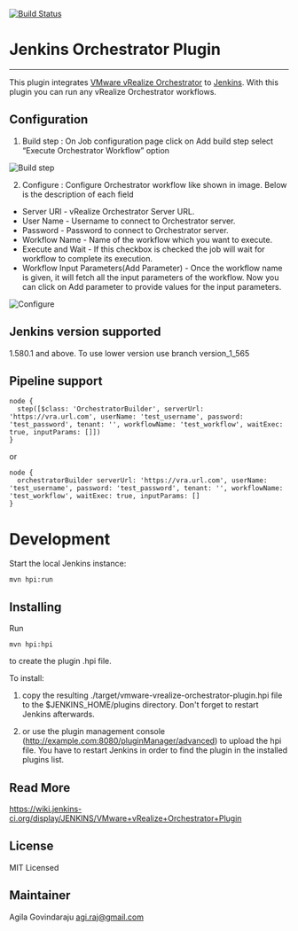 [![Build Status](https://jenkins.ci.cloudbees.com/job/plugins/job/vmware-vrealize-orchestrator-plugin/badge/icon)](https://jenkins.ci.cloudbees.com/job/plugins/job/vmware-vrealize-orchestrator-plugin)


# Jenkins Orchestrator Plugin
---------------------
This plugin integrates [VMware vRealize Orchestrator][] to [Jenkins][]. With this plugin you can run any vRealize Orchestrator workflows.

[VMware vRealize Orchestrator]: http://www.vmware.com/products/vrealize-orchestrator/
[Jenkins]: https://jenkins-ci.org/


Configuration
-------------

1) Build step : On Job configuration page click on Add build step select “Execute Orchestrator Workflow” option

![Build step](/doc/add-build-step.png)

2) Configure :  Configure Orchestrator workflow like shown in image. Below is the description of each field

  * Server URl -   vRealize Orchestrator Server URL.
  * User Name - Username to connect to Orchestrator server.
  * Password - Password to connect to Orchestrator server.
  * Workflow Name - Name of the workflow which you want to execute.
  * Execute and Wait - If this checkbox is checked the job will wait for workflow to complete its execution.
  * Workflow Input Parameters(Add Parameter) - Once the workflow name is given, it will fetch all the input parameters of the workflow. Now you can click on Add parameter to provide values for the input parameters.

![Configure](/doc/configuration.png)


Jenkins version supported
------------------------
1.580.1 and above. To use lower version use branch version_1_565

Pipeline support
----------------
```
node {
  step([$class: 'OrchestratorBuilder', serverUrl: 'https://vra.url.com', userName: 'test_username', password: 'test_password', tenant: '', workflowName: 'test_workflow', waitExec: true, inputParams: []])
}
```
or
```
node {
  orchestratorBuilder serverUrl: 'https://vra.url.com', userName: 'test_username', password: 'test_password', tenant: '', workflowName: 'test_workflow', waitExec: true, inputParams: []
}
```


Development
===========

Start the local Jenkins instance:

    mvn hpi:run


Installing
----------
Run

	mvn hpi:hpi

to create the plugin .hpi file.

To install:

1. copy the resulting ./target/vmware-vrealize-orchestrator-plugin.hpi file to the $JENKINS_HOME/plugins directory. Don't forget to restart Jenkins afterwards.

2. or use the plugin management console (http://example.com:8080/pluginManager/advanced) to upload the hpi file. You have to restart Jenkins in order to find the plugin in the installed plugins list.

Read More
----------
https://wiki.jenkins-ci.org/display/JENKINS/VMware+vRealize+Orchestrator+Plugin

License
----------
MIT Licensed


Maintainer
----------
Agila Govindaraju <agi.raj@gmail.com>

